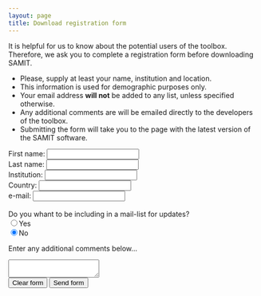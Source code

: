 ```yaml
---
layout: page
title: Download registration form
---
```


It is helpful for us to know about the potential users of the toolbox. Therefore, we ask you to complete a registration form before downloading SAMIT.

* Please, supply at least your name, institution and location.
* This information is used for demographic purposes only.
* Your email address **will not** be added to any list, unless specified otherwise.
* Any additional comments are will be emailed directly to the developers of the toolbox.
* Submitting the form will take you to the page with the latest version of the SAMIT software.

<form action="http://formspree.io/samit@ngmb.umcg.nl" method="POST">
  First name:  <input type="text" name="firstname"> <br>
  Last name:   <input type="text" name="lastname"> <br>
  Institution: <input type="text" name="institute"> <br>
  Country:     <input type="text" name="country"> <br>
  e-mail:      <input type="email" name="_replyto"> <br>
  <br>
  Do you whant to be including in a mail-list for updates?<br>
  <input type="radio" name="mail-list" value="Yes">Yes<br>
  <input type="radio" name="mail-list" value="No" checked>No<br>
  
  Enter any additional comments below...<br>
  <textarea name="body"></textarea>
  <br>
  <input type="reset" value="Clear form">
  <input type="submit" value="Send form">
  <input type="hidden" name="_next" value="/download" />
  <input type="text" name="_gotcha" style="display:none" />
</form>